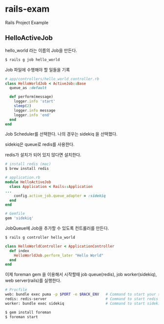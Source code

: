 # rails-exam
Rails Project Example

## HelloActiveJob

hello_world 라는 이름의 Job을 만든다.

```ruby
$ rails g job hello_world
```

Job 파일에 수행해야 할 일들을 기록

```ruby
# app/controllers/hello_world_controller.rb
class HelloWorldJob < ActiveJob::Base
  queue_as :default

  def perform(message)
    logger.info 'start'
    sleep(2)
    logger.info message
    logger.info 'end'
  end
end
```

Job Scheduler를 선택한다. 나의 경우는 sidekiq 을 선택했다.

sidekiq은 queue로 redis를 사용한다.

redis가 설치가 되어 있지 않다면 설치한다.

```sh
# install redis (mac)
$ brew install redis
```

```ruby
# application.rb
module HelloActiveJob
  class Application < Rails::Application
...
    config.active_job.queue_adapter = :sidekiq
  end
end
```

```ruby
# Gemfile
gem 'sidekiq'
```

JobQueue에 Job을 추가할 수 있도록 컨트롤러를 만든다.

```ruby
$ rails g controller hello_world
```

```ruby
class HelloWorldController < ApplicationController
  def index
    HelloWorldJob.perform_later "Hello World"
  end
end
```

이제 foreman gem 을 이용해서 시작할때 job queue(redis), job worker(sidekiq), web server(rails)를 실행한다.


```sh
# Procfile
web: bundle exec puma -p $PORT -e $RACK_ENV   # Command to start your server
redis: redis-server                           # Command to start redis
worker: bundle exec sidekiq                   # Command to start sidekiq
```

```sh
$ gem install foreman
$ foreman start
```